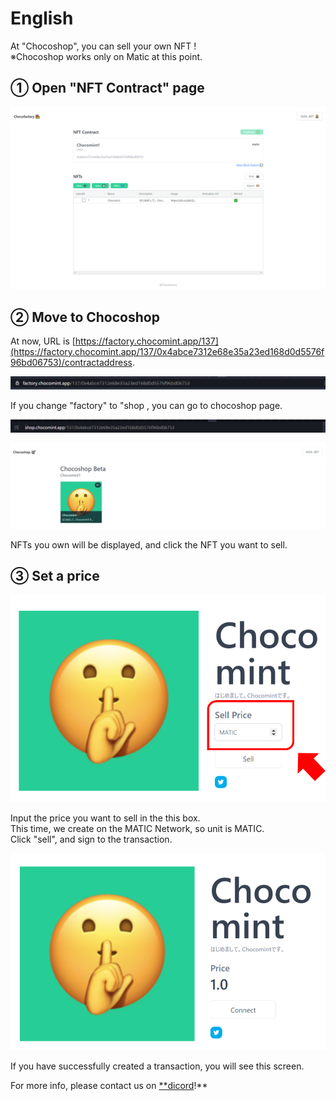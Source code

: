 # English

At "Chocoshop", you can sell your own NFT !  
※Chocoshop works only on Matic at this point.

## ① Open "NFT Contract" page

![](../../../.gitbook/assets/image%20%287%29.png)

## ② Move to Chocoshop

At now, URL is [https://factory.chocomint.app/137](https://factory.chocomint.app/137/0x4abce7312e68e35a23ed168d0d5576f96bd06753)/contractaddress.

![](../../../.gitbook/assets/image%20%282%29%20%281%29.png)

If you change "factory" to "shop , you can go to chocoshop page.

![](../../../.gitbook/assets/image%20%2838%29%20%281%29.png)

![](../../../.gitbook/assets/image%20%2819%29.png)

NFTs you own will be displayed, and click the NFT you want to sell.

## ③ Set a price

![](../../../.gitbook/assets/image%20%286%29%20%283%29.png)

Input the price you want to sell in the this box.  
This time, we create on the MATIC Network, so unit is MATIC.  
Click "sell", and sign to the transaction.

![](../../../.gitbook/assets/image%20%2817%29%20%281%29.png)

If you have successfully created a transaction, you will see this screen.

For more info, please contact us on [\*\*dicord](https://discord.gg/EaCUBgAu)!\*\*


